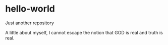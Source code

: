 # hello-world
Just another repository

A little about myself, I cannot escape the notion that GOD is real and truth is real.  


